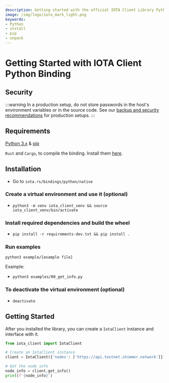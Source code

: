 ```yaml
---
description: Getting started with the official IOTA Client Library Python binding.
image: /img/logo/iota_mark_light.png
keywords:
- Python
- install
- pip
- unpack
---
```

# Getting Started with IOTA Client Python Binding

## Security

:::warning
In a production setup, do not store passwords in the host's environment variables or in the source code. See our [backup and security recommendations](https://wiki.iota.org/chrysalis-docs/guides/backup_security) for production setups.
:::

## Requirements

[Python 3.x](https://www.python.org) & [pip](https://pypi.org/project/pip)

`Rust` and `Cargo`, to compile the binding. Install them [here](https://doc.rust-lang.org/cargo/getting-started/installation.html).

## Installation

- Go to `iota.rs/bindings/python/native`

### Create a virtual environment and use it (optional)
- `python3 -m venv iota_client_venv && source iota_client_venv/bin/activate`

### Install required dependencies and build the wheel
- `pip install -r requirements-dev.txt && pip install .`

### Run examples
`python3 example/[example file]`

Example: 
- `python3 examples/00_get_info.py`

### To deactivate the virtual environment (optional)
- `deactivate`

## Getting Started

After you installed the library, you can create a `IotaClient` instance and interface with it.

```python
from iota_client import IotaClient

# Create an IotaClient instance
client = IotaClient({'nodes': ['https://api.testnet.shimmer.network']})

# Get the node info
node_info = client.get_info()
print(f'{node_info}')
```
